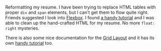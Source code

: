 Reformatting my resume.  I have been trying to replace HTML tables with proper
`div` and `span` elements, but I can't get them to flow quite right.  Friends
suggested I look into
[Flexbox](https://www.w3schools.com/css/css3_flexbox.asp).  I found
[a handy tutorial](https://css-tricks.com/snippets/css/a-guide-to-flexbox/)
and I was able to clean up the hand-crafted HTML for my resume.  No more
`float: right` mysteries.

There is also some nice documentation for the
[Grid Layout](https://www.w3schools.com/css/css_grid.asp) and it has its own
[handy tutorial](https://css-tricks.com/snippets/css/complete-guide-grid/)
too.
